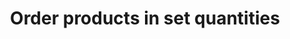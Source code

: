 ---
title: "Order products in set quantities"
name: "channelmeta_trade"
key: "qty_multiples_of"
description: "The multiple of products must be ordered in. This is usually set on the actual product. e.g. You have a product thats unit of measure is 1 in the source, but they are sold in packs of 10, the products qty_multiples_of can be set to 10."
user_friendly_description: "Set whether or not all products in your trade store must be ordered in quantities of 2 or more. This is a global store setting meaning each product with have the same order in multiples of increment. If your ERP / Accounting system supports unit of measure, we can use this value and apply it dynamically to each product. This does require custom development."
default: "1"
values: []
tags: [channelmeta,trade]
type: "meta"
process: "products"
headless: true
---